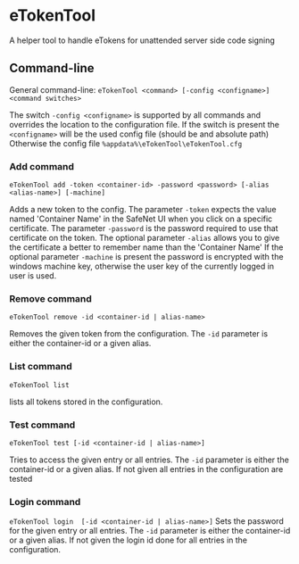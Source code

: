 # eTokenTool
A helper tool to handle eTokens for unattended server side code signing

## Command-line

General command-line:
`eTokenTool <command> [-config <configname>] <command switches>`

The switch `-config <configname>` is supported by all commands and overrides the location to the configuration file. If the switch is present the `<configname>` will be the used config file (should be and absolute path)
Otherwise the config file `%appdata%\eTokenTool\eTokenTool.cfg`

### Add command
  `eTokenTool add -token <container-id> -password <password> [-alias <alias-name>] [-machine]`

Adds a new token to the config. 
The parameter `-token` expects the value named 'Container Name' in the SafeNet UI when you click on a specific certificate.
The parameter `-password` is the password required to use that certificate on the token.
The optional parameter `-alias` allows you to give the certificate a better to remember name than the 'Container Name'
If the optional parameter `-machine` is present the password is encrypted with the windows machine key, otherwise the user key of the currently logged in user is used.

### Remove command
  `eTokenTool remove -id <container-id | alias-name>`

Removes the given token from the configuration.
The `-id` parameter is either the container-id or a given alias.

### List command
  `eTokenTool list`
  
lists all tokens stored in the configuration.

### Test command
  `eTokenTool test [-id <container-id | alias-name>]`
  
Tries to access the given entry or all entries.
The `-id` parameter is either the container-id or a given alias. If not given all entries in the configuration are tested

### Login command
  `eTokenTool login  [-id <container-id | alias-name>]`
Sets the password for the given entry or all entries.
The `-id` parameter is either the container-id or a given alias. If not given the login id done for all entries in the configuration.




